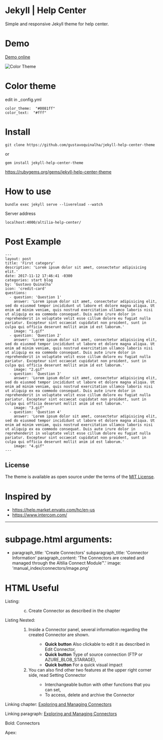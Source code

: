 # Jekyll | Help Center
Simple and responsive Jekyll theme for help center.

# Demo
[Demo online](https://gustavoquinalha.github.io/jekyll-help-center-theme/)

![Color Theme](http://quinalha.me/jekyll-help-center-theme/assets/img/readme/responsive.png)

# Color theme
edit in _config.yml
```
color_theme:  "#0081ff"
color_text:  "#fff"
```

# Install
```
git clone https://github.com/gustavoquinalha/jekyll-help-center-theme
```
or
```
gem install jekyll-help-center-theme
```
https://rubygems.org/gems/jekyll-help-center-theme

# How to use
```
bundle exec jekyll serve --livereload --watch
```
Server address
```
localhost:4000/altilia-help-center/
```

# Post Example
```
---
layout: post
title: 'First category'
description: 'Lorem ipsum dolor sit amet, consectetur adipisicing elit.'
date: 2017-11-12 17:46:41 -0300
categories: start blog
by: 'Gustavo Quinalha'
icon: 'credit-card'
questions:
  - question: 'Question 1'
    answer: 'Lorem ipsum dolor sit amet, consectetur adipisicing elit, sed do eiusmod tempor incididunt ut labore et dolore magna aliqua. Ut enim ad minim veniam, quis nostrud exercitation ullamco laboris nisi ut aliquip ex ea commodo consequat. Duis aute irure dolor in reprehenderit in voluptate velit esse cillum dolore eu fugiat nulla pariatur. Excepteur sint occaecat cupidatat non proident, sunt in culpa qui officia deserunt mollit anim id est laborum.'
    image: "1.gif"
  - question: 'Question 2'
    answer: 'Lorem ipsum dolor sit amet, consectetur adipisicing elit, sed do eiusmod tempor incididunt ut labore et dolore magna aliqua. Ut enim ad minim veniam, quis nostrud exercitation ullamco laboris nisi ut aliquip ex ea commodo consequat. Duis aute irure dolor in reprehenderit in voluptate velit esse cillum dolore eu fugiat nulla pariatur. Excepteur sint occaecat cupidatat non proident, sunt in culpa qui officia deserunt mollit anim id est laborum.'
    image: "2.gif"
  - question: 'Question 3'
    answer: 'Lorem ipsum dolor sit amet, consectetur adipisicing elit, sed do eiusmod tempor incididunt ut labore et dolore magna aliqua. Ut enim ad minim veniam, quis nostrud exercitation ullamco laboris nisi ut aliquip ex ea commodo consequat. Duis aute irure dolor in reprehenderit in voluptate velit esse cillum dolore eu fugiat nulla pariatur. Excepteur sint occaecat cupidatat non proident, sunt in culpa qui officia deserunt mollit anim id est laborum.'
    image: "3.gif"
  - question: 'Question 4'
    answer: 'Lorem ipsum dolor sit amet, consectetur adipisicing elit, sed do eiusmod tempor incididunt ut labore et dolore magna aliqua. Ut enim ad minim veniam, quis nostrud exercitation ullamco laboris nisi ut aliquip ex ea commodo consequat. Duis aute irure dolor in reprehenderit in voluptate velit esse cillum dolore eu fugiat nulla pariatur. Excepteur sint occaecat cupidatat non proident, sunt in culpa qui officia deserunt mollit anim id est laborum.'
    image: "4.gif"
---
```
## License
The theme is available as open source under the terms of the [MIT License](https://opensource.org/licenses/MIT).

# Inspired by
- https://help.market.envato.com/hc/en-us
- https://www.intercom.com/


-----------------------------------------------------------------------------------------------------------------------------


# subpage.html arguments:
- 
  paragraph_title: 'Create Connectors'
  subparagraph_title: 'Connector Information'
  paragraph_content: 'The Connectors are created and managed through the Altilia Connect Module™.'
  image: 'manual_index/connectors/image.png'

# HTML Useful
Listing:
<ul style="margin-left: 30px;">
  <ol type="a" start="3">
    <li>Create Connector as described in the chapter</li>
  </ol>
</ul>

Listing Nested:
<ul style="margin-left: 30px;">
  <ol type="1" start="1">
    <li>Inside a Connector panel, several information regarding the created Connector are shown.</li>
    <ul style="margin-left: 30px; list-style-type: circle">
      <li><b>Quick button</b> Also clickable to edit it as described in Edit Connector,</li>
      <li><b>Quick button</b> Type of source connection (FTP or AZURE_BLOB_STARAGE),</li>
      <li><b>Quick button</b> For a quick visual impact</li>
    </ul>
    <li>You can also find other two features at the upper right corner side, read Setting Connector</li>
    <ul style="margin-left: 30px; list-style-type: circle">
      <li>Interchangeable button with other functions that you can set,</li>
      <li>To access, delete and archive the Connector</li>
    </ul>
  </ol>
</ul>

Linking chapter: <a href="/altilia-help-center/manual_index/connectors/">Exploring and Managing Connectors</a>

Linking paragraph: <a href="/altilia-help-center/manual_index/connectors/#Exploring_and_Managing_Connectors">Exploring and Managing Connectors</a>

Bold: </b>Connectors</b>

Apex: <sup></sup>


